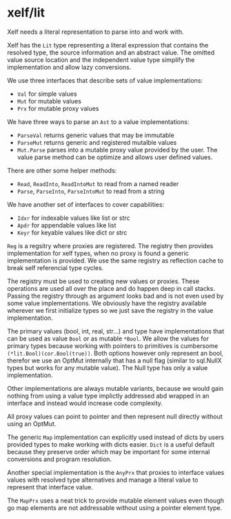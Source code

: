 xelf/lit
========

Xelf needs a literal representation to parse into and work with.

Xelf has the `Lit` type representing a literal expression that contains the resolved type, the
source information and an abstract value. The omitted value source location and the independent
value type simplify the implementation and allow lazy conversions.

We use three interfaces that describe sets of value implementations:
 * `Val` for simple values
 * `Mut` for mutable values
 * `Prx` for mutable proxy values

We have three ways to parse an `Ast` to a value implementations:
 * `ParseVal`  returns generic values that may be immutable
 * `ParseMut`  returns generic and registered mutalble values
 * `Mut.Parse` parses into a mutable proxy value provided by the user.
    The value parse method can be optimize and allows user defined values.

There are other some helper methods:
 * `Read`, `ReadInto`, `ReadIntoMut` to read from a named reader
 * `Parse`, `ParseInto`, `ParseIntoMut` to read from a string

We have another set of interfaces to cover capabilities:
 * `Idxr` for indexable values like list or strc
 * `Apdr` for appendable values like list
 * `Keyr` for keyable values like dict or strc

`Reg` is a regsitry where proxies are registered. The registry then provides implementation for xelf
types, when no proxy is found a generic implementation is provided. We use the same registry as
reflection cache to break self referencial type cycles.

The registry must be used to creating new values or proxies. These operations are used all over the
place and do happen deep in call stacks. Passing the registry through as argument looks bad and is
not even used by some value implementations. We obviously have the registry available wherever we
first initialize types so we just save the registry in the value implementation.

The primary values (bool, int, real, str…) and type have implementations that can be used as value
`Bool` or as mutable `*Bool`. We allow the values for primary types because working with pointers to
primitives is cumbersome `(*lit.Bool)(cor.Bool(true))`. Both options however only represent an bool,
therefor we use an OptMut internally that has a null flag (similar to sql.NullX types but works for
any mutable value). The Null type has only a value implementation.

Other implementations are always mutable variants, because we would gain nothing from using a value
type implictly addressed abd wrapped in an interface and instead would increase code complexity.

All proxy values can point to pointer and then represent null directly without using an OptMut.

The generic `Map` implementation can explicitly used instead of dicts by users provided types to
make working with dicts easier. `Dict` is a useful default because they preserve order which may be
important for some internal conversions and program resolution.

Another special implementation is the `AnyPrx` that proxies to interface values values with resolved
type alternatives and manage a literal value to represent that interface value.

The `MapPrx` uses a neat trick to provide mutable element values even though go map elements are not
addressable without using a pointer element type.
